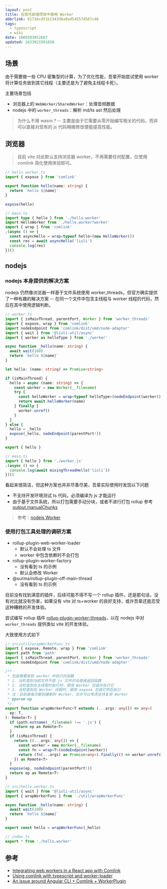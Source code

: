 ```yaml
---
layout: post
title: 在现代前端项目中使用 Worker
abbrlink: 0171bcd51b1343d6a9ad54557d567c46
tags:
  - typescript
  - wiki
date: 1609303052667
updated: 1633921501650
---
```


## 场景

由于需要做一些 CPU 密集型的计算，为了优化性能，吾辈开始尝试使用 worker 将计算任务放到其它线程（主要还是为了避免主线程卡死）。

主要场景包括

*   浏览器上的 `WebWorker/SharedWorker`：处理音频数据
*   nodejs 中的 `worker_threads`：解析 md/ts ast 然后处理

> 为什么不用 wasm？-- 主要是由于它需要从零开始编写相关的代码，而非可以直接对现有的 js 代码稍微修改便能提高性能。

## 浏览器

> 目前 vite 对此默认支持浏览器 worker，不再需要任何配置，仅使用 comlink 简化使用体验即可。

```ts
// hello.worker.ts
import { expose } from 'comlink'

export function hello(name: string) {
  return `hello ${name}`
}

expose(hello)
```

```ts
// main.ts
import type { hello } from './hello.worker'
import HelloWorker from './hello.worker?worker'
import { wrap } from 'comlink'
;(async () => {
  const asyncHello = wrap<typeof hello>(new HelloWorker())
  const res = await asyncHello('liuli')
  console.log(res)
})()
```

## nodejs

### nodejs 本身提供的解决方案

nodejs 仍然像浏览器一样基于文件系统使用 worker\_threads，但官方确实提供了一种有趣的解决方案 -- 在同一个文件中包含主线程与 worker 线程的代码，然后在其中使用逻辑判断。

```ts
// worker.ts
import { isMainThread, parentPort, Worker } from 'worker_threads'
import { expose, wrap } from 'comlink'
import nodeEndpoint from 'comlink/dist/umd/node-adapter'
import { wait } from '@liuli-util/async'
import { worker as helloType } from './worker'

async function _hello(name: string) {
  await wait(100)
  return `hello ${name}`
}

let hello: (name: string) => Promise<string>

if (isMainThread) {
  hello = async (name: string) => {
    const worker = new Worker(__filename)
    try {
      const helloWorker = wrap<typeof helloType>(nodeEndpoint(worker))
      return await helloWorker(name)
    } finally {
      worker.unref()
    }
  }
} else {
  hello = _hello
  expose(_hello, nodeEndpoint(parentPort!))
}

export { hello }
```

```ts
// main.ts
import { hello } from './worker.js'
;(async () => {
  console.log(await mixingThreadHello('liuli'))
})()
```

看起来很简洁，但这种方案也并非尽善尽美，吾辈实际使用时发现以下问题

*   不支持开发环境测试 ts 代码，必须编译为 js 才能运行
*   由于基于文件系统，所以打包需要手动分块，或者不进行打包
    rollup 参考 [output.manualChunks](https://rollupjs.org/guide/en/#outputmanualchunks)

> 参考：[nodejs Worker](https://nodejs.org/api/worker_threads.html#worker_threads_class_worker)

### 使用打包工具处理的调研方案

*   rollup-plugin-web-worker-loader
    *   默认不会处理 ts 文件
    *   worker 中包含依赖时不会打包
*   rollup-plugin-worker-factory
    *   没有看到 ts 的示例
    *   默认会修改 Worker
*   @surma/rollup-plugin-off-main-thread
    *   没有看到 ts 的示例

目前没有找到满意的插件，后续可能不得不写一个 rollup 插件。还是那句话，没有对比就没有伤害，如果没有 vite 对 ts+worker 的良好支持，或许吾辈还能忍受这种糟糕的开发体验。

尝试编写 rollup 插件 [rollup-plugin-worker-threads](https://github.com/rxliuli/liuli-tools/tree/master/libs/rollup-plugin-worker-threads)，以在 nodejs 中对 `worker_threads` 提供类似 vite 的开发体验。

大致使用方式如下

```ts
// src/util/wrapWorkerFunc.ts
import { expose, Remote, wrap } from 'comlink'
import path from 'path'
import { isMainThread, parentPort, Worker } from 'worker_threads'
import nodeEndpoint from 'comlink/dist/umd/node-adapter'

/**
 * 包装需要放到 worker 中执行的函数
 * 1. 当检查到当前文件不是 js 文件时会直接返回函数
 * 2. 当检查到在主线程时执行时，使用 Worker 包装并执行它
 * 3. 当检查到在 Worker 线程时，使用 expose 包装它然后执行
 * 注：目前是每次都创建新的 Worker，也许可以考虑支持复用 Worker
 * @param ep
 */
export function wrapWorkerFunc<T extends (...args: any[]) => any>(
  ep: T,
): Remote<T> {
  if (path.extname(__filename) !== '.js') {
    return ep as Remote<T>
  }
  if (isMainThread) {
    return ((...args: any[]) => {
      const worker = new Worker(__filename)
      const fn = wrap<T>(nodeEndpoint(worker))
      return (fn(...args) as Promise<any>).finally(() => worker.unref())
    }) as Remote<T>
  }
  expose(ep, nodeEndpoint(parentPort!))
  return ep as Remote<T>
}
```

```ts
// src/hello.worker.ts
import { wait } from '@liuli-util/async'
import { wrapWorkerFunc } from './util/wrapWorkerFunc'

async function _hello(name: string) {
  await wait(100)
  return `hello ${name}`
}

export const hello = wrapWorkerFunc(_hello)
```

```ts
// index.ts
export * from './hello.worker'
```

## 参考

*   [Integrating web workers in a React app with Comlink](https://blog.logrocket.com/integrating-web-workers-in-a-react-app-with-comlink/)
*   [Using comlink with typescript and worker-loader](https://lorefnon.tech/2019/03/24/using-comlink-with-typescript-and-worker-loader/)
*   [An issue around Angular CLI + Comlink + WorkerPlugin](https://medium.com/lacolaco-blog/an-issue-around-angular-cli-comlink-workerplugin-585be1c8d087)
